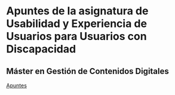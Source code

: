 # Apuntes de la asignatura de Usabilidad y Experiencia de Usuarios para Usuarios con Discapacidad
## Máster en Gestión de Contenidos Digitales

[Apuntes](https://mireiaub.github.io/ueu2022/slides/index.html)
